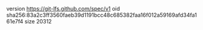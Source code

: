 version https://git-lfs.github.com/spec/v1
oid sha256:83a2c3ff3560faeb39d1191bcc48c685382faa16f012a59169afd34fa161e7f4
size 20312

